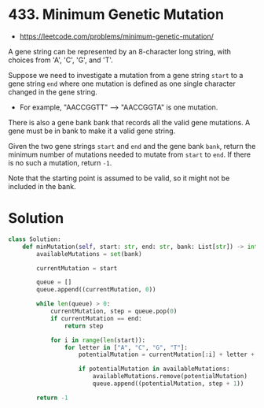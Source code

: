 # 433. Minimum Genetic Mutation

-   https://leetcode.com/problems/minimum-genetic-mutation/

A gene string can be represented by an 8-character long string, with choices from 'A', 'C', 'G', and 'T'.

Suppose we need to investigate a mutation from a gene string `start` to a gene string `end` where one mutation is defined as one single character changed in the gene string.

-   For example, "AACCGGTT" --> "AACCGGTA" is one mutation.

There is also a gene bank bank that records all the valid gene mutations. A gene must be in bank to make it a valid gene string.

Given the two gene strings `start` and `end` and the gene bank `bank`, return the minimum number of mutations needed to mutate from `start` to `end`. If there is no such a mutation, return `-1`.

Note that the starting point is assumed to be valid, so it might not be included in the bank.

# Solution

```python
class Solution:
    def minMutation(self, start: str, end: str, bank: List[str]) -> int:
        availableMutations = set(bank)

        currentMutation = start

        queue = []
        queue.append((currentMutation, 0))

        while len(queue) > 0:
            currentMutation, step = queue.pop(0)
            if currentMutation == end:
                return step

            for i in range(len(start)):
                for letter in ["A", "C", "G", "T"]:
                    potentialMutation = currentMutation[:i] + letter + currentMutation[i + 1:]

                    if potentialMutation in availableMutations:
                        availableMutations.remove(potentialMutation)
                        queue.append((potentialMutation, step + 1))

        return -1
```
